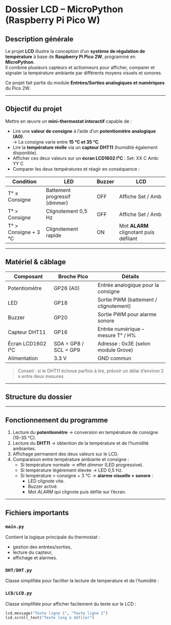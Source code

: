 # Dossier LCD – MicroPython (Raspberry Pi Pico W)

## Description générale

Le projet **LCD** illustre la conception d’un **système de régulation de température** à base de **Raspberry Pi Pico 2W**, programmé en **MicroPython**.  
Il combine plusieurs capteurs et actionneurs pour afficher, comparer et signaler la température ambiante par différents moyens visuels et sonores.

Ce projet fait partie du module **Entrées/Sorties analogiques et numériques** du Pico 2W.

---

## Objectif du projet

Mettre en œuvre un **mini-thermostat interactif** capable de :

- Lire une **valeur de consigne** à l’aide d’un **potentiomètre analogique (A0)**.  
  → La consigne varie entre **15 °C et 35 °C**.  
- Lire la **température réelle** via un **capteur DHT11** (humidité également disponible).  
- Afficher ces deux valeurs sur un **écran LCD1602 I²C** :
Set: XX C
Amb: YY C
- Comparer les deux températures et réagir en conséquence :

| Condition | LED | Buzzer | LCD |
|------------|------|---------|------|
| T° ≤ Consigne | Battement progressif (dimmer) | OFF | Affiche Set / Amb |
| T° > Consigne | Clignotement 0,5 Hz | OFF | Affiche Set / Amb |
| T° > Consigne + 3 °C | Clignotement rapide | ON | Mot **ALARM** clignotant puis défilant |

---

## Matériel & câblage

| Composant | Broche Pico | Détails |
|------------|-------------|---------|
| Potentiomètre | GP26 (A0) | Entrée analogique pour la consigne |
| LED | GP18 | Sortie PWM (battement / clignotement) |
| Buzzer | GP20 | Sortie PWM pour alarme sonore |
| Capteur DHT11 | GP16 | Entrée numérique – mesure T° / H% |
| Écran LCD1602 I²C | SDA = GP8 / SCL = GP9 | Adresse : 0x3E (selon module Grove) |
| Alimentation | 3.3 V | GND commun |

> Conseil : si le DHT11 échoue parfois à lire, prévoir un délai d’environ 2 s entre deux mesures.

---

## Structure du dossier


---

## Fonctionnement du programme

1. Lecture du **potentiomètre** → conversion en température de consigne (15–35 °C).  
2. Lecture du **DHT11** → obtention de la température et de l’humidité ambiantes.  
3. Affichage permanent des deux valeurs sur le LCD.  
4. Comparaison entre température ambiante et consigne :  
   - Si température normale → effet *dimmer* (LED progressive).  
   - Si température légèrement élevée → LED 0,5 Hz.  
   - Si température > consigne + 3 °C → **alarme visuelle + sonore** :  
     - LED clignote vite.  
     - Buzzer activé.  
     - Mot *ALARM* qui clignote puis défile sur l’écran.

---

## Fichiers importants

### `main.py`
Contient la logique principale du thermostat :
- gestion des entrées/sorties,
- lecture du capteur,
- affichage et alarmes.

### `DHT/DHT.py`
Classe simplifiée pour faciliter la lecture de temperature et de l'humidité :


### `LCD/LCD.py`
Classe simplifiée pour afficher facilement du texte sur le LCD :
```python
lcd.message("Texte ligne 1", "Texte ligne 2")
lcd.scroll_text("Texte long à défiler")

